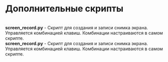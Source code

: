 # Дополнительные скрипты
<br>
<b>screen_record.py</b> - Скрипт для создания и записи снимка экрана. Управляется комбинацией клавиш. Комбинации настраиваются в самом скрипте.
<br>
<b>screen_record.py</b> - Скрипт для создания и записи снимка экрана. Управляется комбинацией клавиш. Комбинации настраиваются в самом скрипте.
